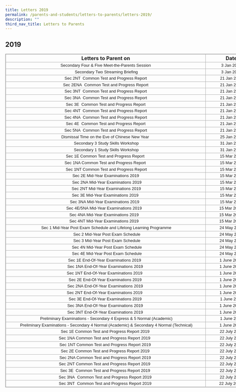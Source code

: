 ```yaml
---
title: Letters 2019
permalink: /parents-and-students/letters-to-parents/letters-2019/
description: ""
third_nav_title: Letters to Parents
---
```


## 2019

<table class="iveo_table ives_tab_simple3 ive_eobj_center" style="margin: auto; outline: 0px; padding: 0px; border-collapse: collapse; clear: both; border: 1px solid rgb(170, 170, 170); width: 928.5px;"><tbody style="margin: 0px; outline: 0px; padding: 0px;"><tr style="margin: 0px; outline: 0px; padding: 0px;"><td style="margin: 0px; outline: 0px; padding: 2px; text-align: center; border: 1px solid rgb(170, 170, 170); width: 642px;"><b style="margin: 0px; outline: 0px; padding: 0px;">Letters to Parent on</b></td><td style="margin: 0px; outline: 0px; padding: 2px; text-align: center; border: 1px solid rgb(170, 170, 170); width: 161px;"><b style="margin: 0px; outline: 0px; padding: 0px;">Date</b></td><td style="margin: 0px; outline: 0px; padding: 2px; text-align: center; border: 1px solid rgb(170, 170, 170); width: 125px;"><b style="margin: 0px; outline: 0px; padding: 0px;">Links</b></td></tr><tr style="margin: 0px; outline: 0px; padding: 0px;"><td style="margin: 0px; outline: 0px; padding: 2px; text-align: center; border: 1px solid rgb(170, 170, 170); width: 496px;"><font size="2" face="verdana, sans-serif" style="margin: 0px; outline: 0px; padding: 0px; line-height: 15.6px;">Secondary Four &amp; Five&nbsp;Meet-the-Parents Session</font></td><td style="margin: 0px; outline: 0px; padding: 2px; text-align: center; border: 1px solid rgb(170, 170, 170); width: 161px;"><font size="2" face="verdana, sans-serif" style="margin: 0px; outline: 0px; padding: 0px; line-height: 15.6px;">3 Jan 2019</font></td><td style="margin: 0px; outline: 0px; padding: 2px; text-align: center; border: 1px solid rgb(170, 170, 170); width: 125px;"><a href="/files/Sec%204%20and%205%20MPS%20Letter%20to%20Parents%202019.pdf" target="_blank" style="margin: 0px; outline: 0px; padding: 0px; color: rgb(66, 139, 202); text-decoration: none;"><font size="2" face="verdana, sans-serif" style="margin: 0px; outline: 0px; padding: 0px; line-height: 15.6px;">Click here</font></a></td></tr><tr style="margin: 0px; outline: 0px; padding: 0px;"><td style="margin: 0px; outline: 0px; padding: 2px; text-align: center; border: 1px solid rgb(170, 170, 170);"><font size="2" face="verdana, sans-serif" style="margin: 0px; outline: 0px; padding: 0px; line-height: 15.6px;">&nbsp;Secondary Two Streaming Briefing</font></td><td style="margin: 0px; outline: 0px; padding: 2px; text-align: center; border: 1px solid rgb(170, 170, 170);"><font size="2" face="verdana, sans-serif" style="margin: 0px; outline: 0px; padding: 0px; line-height: 15.6px;">3 Jan 2019</font></td><td style="margin: 0px; outline: 0px; padding: 2px; text-align: center; border: 1px solid rgb(170, 170, 170);"><a href="/files/Sec%202%20Subject%20Combination%20Briefing%20Letter%20to%20Parents%202019.pdf" target="_blank" style="margin: 0px; outline: 0px; padding: 0px; color: rgb(66, 139, 202); text-decoration: none;"><font size="2" face="verdana, sans-serif" style="margin: 0px; outline: 0px; padding: 0px; line-height: 15.6px;">Click here</font></a></td></tr><tr style="margin: 0px; outline: 0px; padding: 0px;"><td style="margin: 0px; outline: 0px; padding: 2px; text-align: center; border: 1px solid rgb(170, 170, 170);"><font size="2" face="verdana, sans-serif" style="margin: 0px; outline: 0px; padding: 0px; line-height: 15.6px;">Sec 2NT &nbsp;Common Test and Progress Report</font></td><td style="margin: 0px; outline: 0px; padding: 2px; text-align: center; border: 1px solid rgb(170, 170, 170);"><font size="2" face="verdana, sans-serif" style="margin: 0px; outline: 0px; padding: 0px; line-height: 15.6px;">21 Jan 2019</font></td><td style="margin: 0px; outline: 0px; padding: 2px; text-align: center; border: 1px solid rgb(170, 170, 170);"><font size="2" face="verdana, sans-serif" style="margin: 0px; outline: 0px; padding: 0px; line-height: 15.6px;"><a href="/files/Updated_CT1_%202NT%20_%202019a.pdf" target="_blank" style="margin: 0px; outline: 0px; padding: 0px; color: rgb(66, 139, 202); text-decoration: none;">Click here</a><br style="margin: 0px; outline: 0px; padding: 0px;"></font></td></tr><tr style="margin: 0px; outline: 0px; padding: 0px;"><td style="margin: 0px; outline: 0px; padding: 2px; text-align: center; border: 1px solid rgb(170, 170, 170);"><font size="2" face="verdana, sans-serif" style="margin: 0px; outline: 0px; padding: 0px; line-height: 15.6px;">Sec 2ENA&nbsp; Common Test and Progress Report</font></td><td style="margin: 0px; outline: 0px; padding: 2px; text-align: center; border: 1px solid rgb(170, 170, 170);"><font size="2" face="verdana, sans-serif" style="margin: 0px; outline: 0px; padding: 0px; line-height: 15.6px;">21 Jan 2019<br style="margin: 0px; outline: 0px; padding: 0px;"></font></td><td style="margin: 0px; outline: 0px; padding: 2px; text-align: center; border: 1px solid rgb(170, 170, 170);"><font size="2" face="verdana, sans-serif" style="margin: 0px; outline: 0px; padding: 0px; line-height: 15.6px;"><a href="/files/Updated_CT1_%202E2NA%20_%202019a.pdf" target="_blank" style="margin: 0px; outline: 0px; padding: 0px; color: rgb(66, 139, 202); text-decoration: none;">Click here</a><br style="margin: 0px; outline: 0px; padding: 0px;"></font></td></tr><tr style="margin: 0px; outline: 0px; padding: 0px;"><td style="margin: 0px; outline: 0px; padding: 2px; text-align: center; border: 1px solid rgb(170, 170, 170);"><font size="2" face="verdana, sans-serif" style="margin: 0px; outline: 0px; padding: 0px; line-height: 15.6px;">Sec 3NT &nbsp;Common Test and Progress Report</font></td><td style="margin: 0px; outline: 0px; padding: 2px; text-align: center; border: 1px solid rgb(170, 170, 170);"><font size="2" face="verdana, sans-serif" style="margin: 0px; outline: 0px; padding: 0px; line-height: 15.6px;">21 Jan 2019<br style="margin: 0px; outline: 0px; padding: 0px;"></font></td><td style="margin: 0px; outline: 0px; padding: 2px; text-align: center; border: 1px solid rgb(170, 170, 170);"><font size="2" face="verdana, sans-serif" style="margin: 0px; outline: 0px; padding: 0px; line-height: 15.6px;"><a href="/files/Updated_CT1_%203NT%20_2019a.pdf" target="_blank" style="margin: 0px; outline: 0px; padding: 0px; color: rgb(66, 139, 202); text-decoration: none;">Click here</a><br style="margin: 0px; outline: 0px; padding: 0px;"></font></td></tr><tr style="margin: 0px; outline: 0px; padding: 0px;"><td style="margin: 0px; outline: 0px; padding: 2px; text-align: center; border: 1px solid rgb(170, 170, 170);"><font size="2" face="verdana, sans-serif" style="margin: 0px; outline: 0px; padding: 0px; line-height: 15.6px;">Sec 3NA&nbsp; Common Test and Progress Report</font></td><td style="margin: 0px; outline: 0px; padding: 2px; text-align: center; border: 1px solid rgb(170, 170, 170);"><font size="2" face="verdana, sans-serif" style="margin: 0px; outline: 0px; padding: 0px; line-height: 15.6px;">21 Jan 2019<br style="margin: 0px; outline: 0px; padding: 0px;"></font></td><td style="margin: 0px; outline: 0px; padding: 2px; text-align: center; border: 1px solid rgb(170, 170, 170);"><font size="2" face="verdana, sans-serif" style="margin: 0px; outline: 0px; padding: 0px; line-height: 15.6px;"><a href="/files/Updated_CT1_3NA%20_2019a.pdf" target="_blank" style="margin: 0px; outline: 0px; padding: 0px; color: rgb(66, 139, 202); text-decoration: none;">Click here</a><br style="margin: 0px; outline: 0px; padding: 0px;"></font></td></tr><tr style="margin: 0px; outline: 0px; padding: 0px;"><td style="margin: 0px; outline: 0px; padding: 2px; text-align: center; border: 1px solid rgb(170, 170, 170);"><font size="2" face="verdana, sans-serif" style="margin: 0px; outline: 0px; padding: 0px; line-height: 15.6px;">Sec 3E&nbsp; Common Test and Progress Report</font></td><td style="margin: 0px; outline: 0px; padding: 2px; text-align: center; border: 1px solid rgb(170, 170, 170);"><font size="2" face="verdana, sans-serif" style="margin: 0px; outline: 0px; padding: 0px; line-height: 15.6px;">21 Jan 2019<br style="margin: 0px; outline: 0px; padding: 0px;"></font></td><td style="margin: 0px; outline: 0px; padding: 2px; text-align: center; border: 1px solid rgb(170, 170, 170);"><font size="2" face="verdana, sans-serif" style="margin: 0px; outline: 0px; padding: 0px; line-height: 15.6px;"><a href="/files/Updated_CT1_%203E%20_2019a.pdf" target="_blank" style="margin: 0px; outline: 0px; padding: 0px; color: rgb(66, 139, 202); text-decoration: none;">Click here</a><br style="margin: 0px; outline: 0px; padding: 0px;"></font></td></tr><tr style="margin: 0px; outline: 0px; padding: 0px;"><td style="margin: 0px; outline: 0px; padding: 2px; text-align: center; border: 1px solid rgb(170, 170, 170);"><font size="2" face="verdana, sans-serif" style="margin: 0px; outline: 0px; padding: 0px; line-height: 15.6px;">Sec 4NT &nbsp;Common Test and Progress Report</font></td><td style="margin: 0px; outline: 0px; padding: 2px; text-align: center; border: 1px solid rgb(170, 170, 170);"><font size="2" face="verdana, sans-serif" style="margin: 0px; outline: 0px; padding: 0px; line-height: 15.6px;">21 Jan 2019<br style="margin: 0px; outline: 0px; padding: 0px;"></font></td><td style="margin: 0px; outline: 0px; padding: 2px; text-align: center; border: 1px solid rgb(170, 170, 170);"><font size="2" face="verdana, sans-serif" style="margin: 0px; outline: 0px; padding: 0px; line-height: 15.6px;"><a href="/files/Updated_CT1_%204NT%20_2019a.pdf" target="_blank" style="margin: 0px; outline: 0px; padding: 0px; color: rgb(66, 139, 202); text-decoration: none;">Click here</a><br style="margin: 0px; outline: 0px; padding: 0px;"></font></td></tr><tr style="margin: 0px; outline: 0px; padding: 0px;"><td style="margin: 0px; outline: 0px; padding: 2px; text-align: center; border: 1px solid rgb(170, 170, 170);"><font size="2" face="verdana, sans-serif" style="margin: 0px; outline: 0px; padding: 0px; line-height: 15.6px;">Sec 4NA&nbsp; Common Test and Progress Report</font></td><td style="margin: 0px; outline: 0px; padding: 2px; text-align: center; border: 1px solid rgb(170, 170, 170);"><font size="2" face="verdana, sans-serif" style="margin: 0px; outline: 0px; padding: 0px; line-height: 15.6px;">21 Jan 2019<br style="margin: 0px; outline: 0px; padding: 0px;"></font></td><td style="margin: 0px; outline: 0px; padding: 2px; text-align: center; border: 1px solid rgb(170, 170, 170);"><font size="2" face="verdana, sans-serif" style="margin: 0px; outline: 0px; padding: 0px; line-height: 15.6px;"><a href="/files/Updated_CT1_%204NA%20_2019a.pdf" target="_blank" style="margin: 0px; outline: 0px; padding: 0px; color: rgb(66, 139, 202); text-decoration: none;">Click here</a><br style="margin: 0px; outline: 0px; padding: 0px;"></font></td></tr><tr style="margin: 0px; outline: 0px; padding: 0px;"><td style="margin: 0px; outline: 0px; padding: 2px; text-align: center; border: 1px solid rgb(170, 170, 170);"><font size="2" face="verdana, sans-serif" style="margin: 0px; outline: 0px; padding: 0px; line-height: 15.6px;">Sec 4E&nbsp; Common Test and Progress Report</font></td><td style="margin: 0px; outline: 0px; padding: 2px; text-align: center; border: 1px solid rgb(170, 170, 170);"><font size="2" face="verdana, sans-serif" style="margin: 0px; outline: 0px; padding: 0px; line-height: 15.6px;">21 Jan 2019<br style="margin: 0px; outline: 0px; padding: 0px;"></font></td><td style="margin: 0px; outline: 0px; padding: 2px; text-align: center; border: 1px solid rgb(170, 170, 170);"><font size="2" face="verdana, sans-serif" style="margin: 0px; outline: 0px; padding: 0px; line-height: 15.6px;"><a href="/files/Updated_CT1_%204E%20_2019a.pdf" target="_blank" style="margin: 0px; outline: 0px; padding: 0px; color: rgb(66, 139, 202); text-decoration: none;">Click here</a><br style="margin: 0px; outline: 0px; padding: 0px;"></font></td></tr><tr style="margin: 0px; outline: 0px; padding: 0px;"><td style="margin: 0px; outline: 0px; padding: 2px; text-align: center; border: 1px solid rgb(170, 170, 170);"><font size="2" face="verdana, sans-serif" style="margin: 0px; outline: 0px; padding: 0px; line-height: 15.6px;">Sec 5NA&nbsp; Common Test and Progress Report</font></td><td style="margin: 0px; outline: 0px; padding: 2px; text-align: center; border: 1px solid rgb(170, 170, 170);"><font size="2" face="verdana, sans-serif" style="margin: 0px; outline: 0px; padding: 0px; line-height: 15.6px;">21 Jan 2019</font></td><td style="margin: 0px; outline: 0px; padding: 2px; text-align: center; border: 1px solid rgb(170, 170, 170);"><font size="2" face="verdana, sans-serif" style="margin: 0px; outline: 0px; padding: 0px; line-height: 15.6px;"><a href="/files/Updated_CT1_5N%20_2019a.pdf" target="_blank" style="margin: 0px; outline: 0px; padding: 0px; color: rgb(66, 139, 202); text-decoration: none;">Click here</a></font></td></tr><tr style="margin: 0px; outline: 0px; padding: 0px;"><td style="margin: 0px; outline: 0px; padding: 2px; text-align: center; border: 1px solid rgb(170, 170, 170);"><font size="2" face="verdana, sans-serif" style="margin: 0px; outline: 0px; padding: 0px; line-height: 15.6px;">Dismissal Time on the Eve of Chinese New Year&nbsp;</font></td><td style="margin: 0px; outline: 0px; padding: 2px; text-align: center; border: 1px solid rgb(170, 170, 170);"><font size="2" face="verdana, sans-serif" style="margin: 0px; outline: 0px; padding: 0px; line-height: 15.6px;">25 Jan 2019</font></td><td style="margin: 0px; outline: 0px; padding: 2px; text-align: center; border: 1px solid rgb(170, 170, 170);"><font size="2" face="verdana, sans-serif" style="margin: 0px; outline: 0px; padding: 0px; line-height: 15.6px;">&nbsp;<a href="/files/CNY_early_dismissal_19.pdf" target="_blank" style="margin: 0px; outline: 0px; padding: 0px; color: rgb(66, 139, 202); text-decoration: none;">Click here</a></font></td></tr><tr style="margin: 0px; outline: 0px; padding: 0px;"><td style="margin: 0px; outline: 0px; padding: 2px; text-align: center; border: 1px solid rgb(170, 170, 170);"><font size="2" face="verdana, sans-serif" style="margin: 0px; outline: 0px; padding: 0px; line-height: 15.6px;">&nbsp;Secondary 3 Study Skills Workshop</font></td><td style="margin: 0px; outline: 0px; padding: 2px; text-align: center; border: 1px solid rgb(170, 170, 170);"><font size="2" face="verdana, sans-serif" style="margin: 0px; outline: 0px; padding: 0px; line-height: 15.6px;">31 Jan 2019</font></td><td style="margin: 0px; outline: 0px; padding: 2px; text-align: center; border: 1px solid rgb(170, 170, 170);"><font size="2" face="verdana, sans-serif" style="margin: 0px; outline: 0px; padding: 0px; line-height: 15.6px;"><a href="/files/Notification%20to%20Parents%20Sec%203%20Study%20Skills%20Workshop%202019.pdf" target="_blank" style="margin: 0px; outline: 0px; padding: 0px; color: rgb(66, 139, 202); text-decoration: none;">Click here</a></font></td></tr><tr style="margin: 0px; outline: 0px; padding: 0px;"><td style="margin: 0px; outline: 0px; padding: 2px; text-align: center; border: 1px solid rgb(170, 170, 170);"><font size="2" face="verdana, sans-serif" style="margin: 0px; outline: 0px; padding: 0px; line-height: 15.6px;">&nbsp;Secondary 1 Study Skills Workshop</font></td><td style="margin: 0px; outline: 0px; padding: 2px; text-align: center; border: 1px solid rgb(170, 170, 170);"><font size="2" face="verdana, sans-serif" style="margin: 0px; outline: 0px; padding: 0px; line-height: 15.6px;">31 Jan 2019</font></td><td style="margin: 0px; outline: 0px; padding: 2px; text-align: center; border: 1px solid rgb(170, 170, 170);"><font size="2" face="verdana, sans-serif" style="margin: 0px; outline: 0px; padding: 0px; line-height: 15.6px;"><a href="/files/Notification%20to%20Parents%20Sec%201%20Study%20Skills%20Workshop%202019.pdf" target="_blank" style="margin: 0px; outline: 0px; padding: 0px; color: rgb(66, 139, 202); text-decoration: none;">Click here</a>&nbsp;</font></td></tr><tr style="margin: 0px; outline: 0px; padding: 0px;"><td style="margin: 0px; outline: 0px; padding: 2px; text-align: center; border: 1px solid rgb(170, 170, 170);"><font size="2" face="verdana, sans-serif" style="margin: 0px; outline: 0px; padding: 0px; line-height: 15.6px;">Sec 1E Common Test and Progress Report&nbsp;</font></td><td style="margin: 0px; outline: 0px; padding: 2px; text-align: center; border: 1px solid rgb(170, 170, 170);"><font size="2" face="verdana, sans-serif" style="margin: 0px; outline: 0px; padding: 0px; line-height: 15.6px;">15 Mar 2019</font></td><td style="margin: 0px; outline: 0px; padding: 2px; text-align: center; border: 1px solid rgb(170, 170, 170);"><a href="/files/1E%20CT1.pdf" target="_blank" style="margin: 0px; outline: 0px; padding: 0px; color: rgb(66, 139, 202); text-decoration: none;"><font size="2" face="verdana, sans-serif" style="margin: 0px; outline: 0px; padding: 0px; line-height: 15.6px;">Click here</font></a></td></tr><tr style="margin: 0px; outline: 0px; padding: 0px;"><td style="margin: 0px; outline: 0px; padding: 2px; text-align: center; border: 1px solid rgb(170, 170, 170);"><font size="2" face="verdana, sans-serif" style="margin: 0px; outline: 0px; padding: 0px; line-height: 15.6px;">Sec 1NA Common Test and Progress Report&nbsp;</font></td><td style="margin: 0px; outline: 0px; padding: 2px; text-align: center; border: 1px solid rgb(170, 170, 170);"><font size="2" face="verdana, sans-serif" style="margin: 0px; outline: 0px; padding: 0px; line-height: 15.6px;">15 Mar 2019</font></td><td style="margin: 0px; outline: 0px; padding: 2px; text-align: center; border: 1px solid rgb(170, 170, 170);"><font size="2" face="verdana, sans-serif" style="margin: 0px; outline: 0px; padding: 0px; line-height: 15.6px;"><a href="/files/1NA%20CT1.pdf" target="_blank" style="margin: 0px; outline: 0px; padding: 0px; color: rgb(66, 139, 202); text-decoration: none;">Click here</a>&nbsp;</font></td></tr><tr style="margin: 0px; outline: 0px; padding: 0px;"><td style="margin: 0px; outline: 0px; padding: 2px; text-align: center; border: 1px solid rgb(170, 170, 170);"><font size="2" face="verdana, sans-serif" style="margin: 0px; outline: 0px; padding: 0px; line-height: 15.6px;">&nbsp;Sec 1NT Common Test and Progress Report</font></td><td style="margin: 0px; outline: 0px; padding: 2px; text-align: center; border: 1px solid rgb(170, 170, 170);"><font size="2" face="verdana, sans-serif" style="margin: 0px; outline: 0px; padding: 0px; line-height: 15.6px;">15 Mar 2019</font></td><td style="margin: 0px; outline: 0px; padding: 2px; text-align: center; border: 1px solid rgb(170, 170, 170);"><font size="2" face="verdana, sans-serif" style="margin: 0px; outline: 0px; padding: 0px; line-height: 15.6px;"><a href="/files/1NT%20CT1.pdf" target="_blank" style="margin: 0px; outline: 0px; padding: 0px; color: rgb(66, 139, 202); text-decoration: none;">Click here</a>&nbsp;</font></td></tr><tr style="margin: 0px; outline: 0px; padding: 0px;"><td style="margin: 0px; outline: 0px; padding: 2px; text-align: center; border: 1px solid rgb(170, 170, 170);"><font size="2" face="verdana, sans-serif" style="margin: 0px; outline: 0px; padding: 0px; line-height: 15.6px;">Sec 2E Mid-Year Examinations 2019</font></td><td style="margin: 0px; outline: 0px; padding: 2px; text-align: center; border: 1px solid rgb(170, 170, 170);"><font size="2" face="verdana, sans-serif" style="margin: 0px; outline: 0px; padding: 0px; line-height: 15.6px;">15 Mar 2019</font></td><td style="margin: 0px; outline: 0px; padding: 2px; text-align: center; border: 1px solid rgb(170, 170, 170);"><a href="/files/MYE%202E.pdf" target="_blank" style="margin: 0px; outline: 0px; padding: 0px; color: rgb(66, 139, 202); text-decoration: none;"><font size="2" face="verdana, sans-serif" style="margin: 0px; outline: 0px; padding: 0px; line-height: 15.6px;">Click here&nbsp;</font></a></td></tr><tr style="margin: 0px; outline: 0px; padding: 0px;"><td style="margin: 0px; outline: 0px; padding: 2px; text-align: center; border: 1px solid rgb(170, 170, 170);"><font size="2" face="verdana, sans-serif" style="margin: 0px; outline: 0px; padding: 0px; line-height: 15.6px;">&nbsp;&nbsp;Sec 2NA Mid-Year Examinations 2019</font></td><td style="margin: 0px; outline: 0px; padding: 2px; text-align: center; border: 1px solid rgb(170, 170, 170);"><font size="2" face="verdana, sans-serif" style="margin: 0px; outline: 0px; padding: 0px; line-height: 15.6px;">15 Mar 2019</font></td><td style="margin: 0px; outline: 0px; padding: 2px; text-align: center; border: 1px solid rgb(170, 170, 170);"><a href="/files/MYE%202NA.pdf" target="_blank" style="margin: 0px; outline: 0px; padding: 0px; color: rgb(66, 139, 202); text-decoration: none;"><font size="2" face="verdana, sans-serif" style="margin: 0px; outline: 0px; padding: 0px; line-height: 15.6px;">Click here</font></a></td></tr><tr style="margin: 0px; outline: 0px; padding: 0px;"><td style="margin: 0px; outline: 0px; padding: 2px; text-align: center; border: 1px solid rgb(170, 170, 170);"><font size="2" face="verdana, sans-serif" style="margin: 0px; outline: 0px; padding: 0px; line-height: 15.6px;">&nbsp;Sec 2NT Mid-Year Examinations 2019</font></td><td style="margin: 0px; outline: 0px; padding: 2px; text-align: center; border: 1px solid rgb(170, 170, 170);"><font size="2" face="verdana, sans-serif" style="margin: 0px; outline: 0px; padding: 0px; line-height: 15.6px;">15 Mar 2019</font></td><td style="margin: 0px; outline: 0px; padding: 2px; text-align: center; border: 1px solid rgb(170, 170, 170);"><font size="2" face="verdana, sans-serif" style="margin: 0px; outline: 0px; padding: 0px; line-height: 15.6px;"><a href="/files/MYE%202NT.pdf" target="_blank" style="margin: 0px; outline: 0px; padding: 0px; color: rgb(66, 139, 202); text-decoration: none;">Click here</a>&nbsp;</font></td></tr><tr style="margin: 0px; outline: 0px; padding: 0px;"><td style="margin: 0px; outline: 0px; padding: 2px; text-align: center; border: 1px solid rgb(170, 170, 170);"><font size="2" face="verdana, sans-serif" style="margin: 0px; outline: 0px; padding: 0px; line-height: 15.6px;">Sec 3E Mid-Year Examinations 2019&nbsp;</font></td><td style="margin: 0px; outline: 0px; padding: 2px; text-align: center; border: 1px solid rgb(170, 170, 170);"><font size="2" face="verdana, sans-serif" style="margin: 0px; outline: 0px; padding: 0px; line-height: 15.6px;">15 Mar 2019</font></td><td style="margin: 0px; outline: 0px; padding: 2px; text-align: center; border: 1px solid rgb(170, 170, 170);"><font size="2" face="verdana, sans-serif" style="margin: 0px; outline: 0px; padding: 0px; line-height: 15.6px;"><a href="/files/MYE%203E.pdf" target="_blank" style="margin: 0px; outline: 0px; padding: 0px; color: rgb(66, 139, 202); text-decoration: none;">Click here</a>&nbsp;</font></td></tr><tr style="margin: 0px; outline: 0px; padding: 0px;"><td style="margin: 0px; outline: 0px; padding: 2px; text-align: center; border: 1px solid rgb(170, 170, 170);"><font size="2" face="verdana, sans-serif" style="margin: 0px; outline: 0px; padding: 0px; line-height: 15.6px;">Sec 3NA Mid-Year Examinations 2019&nbsp;&nbsp;</font></td><td style="margin: 0px; outline: 0px; padding: 2px; text-align: center; border: 1px solid rgb(170, 170, 170);"><font size="2" face="verdana, sans-serif" style="margin: 0px; outline: 0px; padding: 0px; line-height: 15.6px;">15 Mar 2019</font></td><td style="margin: 0px; outline: 0px; padding: 2px; text-align: center; border: 1px solid rgb(170, 170, 170);"><a href="/files/MYE%203NA.pdf" target="" style="margin: 0px; outline: 0px; padding: 0px; color: rgb(66, 139, 202); text-decoration: none;"><font size="2" face="verdana, sans-serif" style="margin: 0px; outline: 0px; padding: 0px; line-height: 15.6px;">Click here</font></a></td></tr><tr style="margin: 0px; outline: 0px; padding: 0px;"><td style="margin: 0px; outline: 0px; padding: 2px; text-align: center; border: 1px solid rgb(170, 170, 170);"><font size="2" face="verdana, sans-serif" style="margin: 0px; outline: 0px; padding: 0px; line-height: 15.6px;">Sec 4E/5NA Mid-Year Examinations 2019&nbsp;&nbsp;&nbsp;</font></td><td style="margin: 0px; outline: 0px; padding: 2px; text-align: center; border: 1px solid rgb(170, 170, 170);"><font size="2" face="verdana, sans-serif" style="margin: 0px; outline: 0px; padding: 0px; line-height: 15.6px;">15 Mar 2019&nbsp;</font></td><td style="margin: 0px; outline: 0px; padding: 2px; text-align: center; border: 1px solid rgb(170, 170, 170);"><a href="/files/MYE%204E5NA.pdf" target="_blank" style="margin: 0px; outline: 0px; padding: 0px; color: rgb(66, 139, 202); text-decoration: none;"><font size="2" face="verdana, sans-serif" style="margin: 0px; outline: 0px; padding: 0px; line-height: 15.6px;">Click here</font></a></td></tr><tr style="margin: 0px; outline: 0px; padding: 0px;"><td style="margin: 0px; outline: 0px; padding: 2px; text-align: center; border: 1px solid rgb(170, 170, 170);"><font size="2" face="verdana, sans-serif" style="margin: 0px; outline: 0px; padding: 0px; line-height: 15.6px;">Sec 4NA Mid-Year Examinations 2019&nbsp;&nbsp;&nbsp;</font></td><td style="margin: 0px; outline: 0px; padding: 2px; text-align: center; border: 1px solid rgb(170, 170, 170);"><font size="2" face="verdana, sans-serif" style="margin: 0px; outline: 0px; padding: 0px; line-height: 15.6px;">15 Mar 2019&nbsp;</font></td><td style="margin: 0px; outline: 0px; padding: 2px; text-align: center; border: 1px solid rgb(170, 170, 170);"><font size="2" face="verdana, sans-serif" style="margin: 0px; outline: 0px; padding: 0px; line-height: 15.6px;"><a href="/files/MYE%204NA.pdf" target="_blank" style="margin: 0px; outline: 0px; padding: 0px; color: rgb(66, 139, 202); text-decoration: none;">Click here</a>&nbsp;</font></td></tr><tr style="margin: 0px; outline: 0px; padding: 0px;"><td style="margin: 0px; outline: 0px; padding: 2px; text-align: center; border: 1px solid rgb(170, 170, 170);"><font size="2" face="verdana, sans-serif" style="margin: 0px; outline: 0px; padding: 0px; line-height: 15.6px;">Sec 4NT Mid-Year Examinations 2019&nbsp;&nbsp;&nbsp;</font></td><td style="margin: 0px; outline: 0px; padding: 2px; text-align: center; border: 1px solid rgb(170, 170, 170);"><font size="2" face="verdana, sans-serif" style="margin: 0px; outline: 0px; padding: 0px; line-height: 15.6px;">15 Mar 2019&nbsp;</font></td><td style="margin: 0px; outline: 0px; padding: 2px; text-align: center; border: 1px solid rgb(170, 170, 170);"><a href="/files/MYE%204NT.pdf" target="_blank" style="margin: 0px; outline: 0px; padding: 0px; color: rgb(66, 139, 202); text-decoration: none;"><font size="2" face="verdana, sans-serif" style="margin: 0px; outline: 0px; padding: 0px; line-height: 15.6px;">Click here</font></a></td></tr><tr style="margin: 0px; outline: 0px; padding: 0px;"><td style="margin: 0px; outline: 0px; padding: 2px; text-align: center; border: 1px solid rgb(170, 170, 170);"><font size="2" face="verdana, sans-serif" style="margin: 0px; outline: 0px; padding: 0px; line-height: 15.6px;">&nbsp;Sec 1 Mid-Year Post Exam Schedule and Lifelong Learning Programme</font></td><td style="margin: 0px; outline: 0px; padding: 2px; text-align: center; border: 1px solid rgb(170, 170, 170);"><font size="2" face="verdana, sans-serif" style="margin: 0px; outline: 0px; padding: 0px; line-height: 15.6px;">24 May 2019</font></td><td style="margin: 0px; outline: 0px; padding: 2px; text-align: center; border: 1px solid rgb(170, 170, 170);"><a href="/files/Schedule%20for%20Sec%201.pdf" target="_blank" style="margin: 0px; outline: 0px; padding: 0px; color: rgb(66, 139, 202); text-decoration: none;"><font size="2" face="verdana, sans-serif" style="margin: 0px; outline: 0px; padding: 0px; line-height: 15.6px;">Click here</font></a></td></tr><tr style="margin: 0px; outline: 0px; padding: 0px;"><td style="margin: 0px; outline: 0px; padding: 2px; text-align: center; border: 1px solid rgb(170, 170, 170);"><font size="2" face="verdana, sans-serif" style="margin: 0px; outline: 0px; padding: 0px; line-height: 15.6px;">&nbsp;&nbsp;Sec 2 Mid-Year Post Exam Schedule</font></td><td style="margin: 0px; outline: 0px; padding: 2px; text-align: center; border: 1px solid rgb(170, 170, 170);"><font size="2" face="verdana, sans-serif" style="margin: 0px; outline: 0px; padding: 0px; line-height: 15.6px;">24 May 2019</font></td><td style="margin: 0px; outline: 0px; padding: 2px; text-align: center; border: 1px solid rgb(170, 170, 170);"><font size="2" face="verdana, sans-serif" style="margin: 0px; outline: 0px; padding: 0px; line-height: 15.6px;"><a href="/files/Schedule%20for%20Sec%202.pdf" target="_blank" style="margin: 0px; outline: 0px; padding: 0px; color: rgb(66, 139, 202); text-decoration: none;">Click here</a><br style="margin: 0px; outline: 0px; padding: 0px;"></font></td></tr><tr style="margin: 0px; outline: 0px; padding: 0px;"><td style="margin: 0px; outline: 0px; padding: 2px; text-align: center; border: 1px solid rgb(170, 170, 170);"><font size="2" face="verdana, sans-serif" style="margin: 0px; outline: 0px; padding: 0px; line-height: 15.6px;">&nbsp;&nbsp;Sec 3 Mid-Year Post Exam Schedule</font></td><td style="margin: 0px; outline: 0px; padding: 2px; text-align: center; border: 1px solid rgb(170, 170, 170);"><font size="2" face="verdana, sans-serif" style="margin: 0px; outline: 0px; padding: 0px; line-height: 15.6px;">24 May 2019</font></td><td style="margin: 0px; outline: 0px; padding: 2px; text-align: center; border: 1px solid rgb(170, 170, 170);"><font size="2" face="verdana, sans-serif" style="margin: 0px; outline: 0px; padding: 0px; line-height: 15.6px;"><a href="/files/Schedule%20for%20Sec%203.pdf" target="_blank" style="margin: 0px; outline: 0px; padding: 0px; color: rgb(66, 139, 202); text-decoration: none;">Click here</a><br style="margin: 0px; outline: 0px; padding: 0px;"></font></td></tr><tr style="margin: 0px; outline: 0px; padding: 0px;"><td style="margin: 0px; outline: 0px; padding: 2px; text-align: center; border: 1px solid rgb(170, 170, 170);"><font size="2" face="verdana, sans-serif" style="margin: 0px; outline: 0px; padding: 0px; line-height: 15.6px;">&nbsp;&nbsp;Sec 4N Mid-Year Post Exam Schedule</font></td><td style="margin: 0px; outline: 0px; padding: 2px; text-align: center; border: 1px solid rgb(170, 170, 170);"><font size="2" face="verdana, sans-serif" style="margin: 0px; outline: 0px; padding: 0px; line-height: 15.6px;">24 May 2019</font></td><td style="margin: 0px; outline: 0px; padding: 2px; text-align: center; border: 1px solid rgb(170, 170, 170);"><font size="2" face="verdana, sans-serif" style="margin: 0px; outline: 0px; padding: 0px; line-height: 15.6px;"><a href="/files/Schedule%20for%20Sec%204N.pdf" target="_blank" style="margin: 0px; outline: 0px; padding: 0px; color: rgb(66, 139, 202); text-decoration: none;">Click here</a><br style="margin: 0px; outline: 0px; padding: 0px;"></font></td></tr><tr style="margin: 0px; outline: 0px; padding: 0px;"><td style="margin: 0px; outline: 0px; padding: 2px; text-align: center; border: 1px solid rgb(170, 170, 170);"><font size="2" face="verdana, sans-serif" style="margin: 0px; outline: 0px; padding: 0px; line-height: 15.6px;">&nbsp;&nbsp;Sec 4E Mid-Year Post Exam Schedule</font></td><td style="margin: 0px; outline: 0px; padding: 2px; text-align: center; border: 1px solid rgb(170, 170, 170);"><font size="2" face="verdana, sans-serif" style="margin: 0px; outline: 0px; padding: 0px; line-height: 15.6px;">24 May 2019</font></td><td style="margin: 0px; outline: 0px; padding: 2px; text-align: center; border: 1px solid rgb(170, 170, 170);"><font size="2" face="verdana, sans-serif" style="margin: 0px; outline: 0px; padding: 0px; line-height: 15.6px;"><a href="/files/Schedule%20for%20Sec%204E.pdf" target="_blank" style="margin: 0px; outline: 0px; padding: 0px; color: rgb(66, 139, 202); text-decoration: none;">Click here</a><br style="margin: 0px; outline: 0px; padding: 0px;"></font></td></tr><tr style="margin: 0px; outline: 0px; padding: 0px;"><td style="margin: 0px; outline: 0px; padding: 2px; text-align: center; border: 1px solid rgb(170, 170, 170);"><font size="2" face="verdana, sans-serif" style="margin: 0px; outline: 0px; padding: 0px; line-height: 15.6px;">Sec 1E End-Of-Year Examinations 2019&nbsp;&nbsp;<br style="margin: 0px; outline: 0px; padding: 0px;"></font></td><td style="margin: 0px; outline: 0px; padding: 2px; text-align: center; border: 1px solid rgb(170, 170, 170);"><font size="2" face="verdana, sans-serif" style="margin: 0px; outline: 0px; padding: 0px; line-height: 15.6px;">1 June 2019&nbsp;</font></td><td style="margin: 0px; outline: 0px; padding: 2px; text-align: center; border: 1px solid rgb(170, 170, 170);"><font size="2" face="verdana, sans-serif" style="margin: 0px; outline: 0px; padding: 0px; line-height: 15.6px;">&nbsp;<a href="/files/End-of-Year%20Examinations%202019_1E.pdf" target="_blank" style="margin: 0px; outline: 0px; padding: 0px; color: rgb(66, 139, 202); text-decoration: none;">Click here</a>&nbsp;</font></td></tr><tr style="margin: 0px; outline: 0px; padding: 0px;"><td style="margin: 0px; outline: 0px; padding: 2px; text-align: center; border: 1px solid rgb(170, 170, 170);"><font size="2" face="verdana, sans-serif" style="margin: 0px; outline: 0px; padding: 0px; line-height: 15.6px;">Sec 1NA End-Of-Year Examinations 2019&nbsp;</font></td><td style="margin: 0px; outline: 0px; padding: 2px; text-align: center; border: 1px solid rgb(170, 170, 170);"><font size="2" face="verdana, sans-serif" style="margin: 0px; outline: 0px; padding: 0px; line-height: 15.6px;">1 June 2019&nbsp;</font></td><td style="margin: 0px; outline: 0px; padding: 2px; text-align: center; border: 1px solid rgb(170, 170, 170);"><font size="2" face="verdana, sans-serif" style="margin: 0px; outline: 0px; padding: 0px; line-height: 15.6px;">&nbsp;<a href="/files/End-of-Year%20Examinations%202019_1NA.pdf" target="_blank" style="margin: 0px; outline: 0px; padding: 0px; color: rgb(66, 139, 202); text-decoration: none;">Click here</a></font></td></tr><tr style="margin: 0px; outline: 0px; padding: 0px;"><td style="margin: 0px; outline: 0px; padding: 2px; text-align: center; border: 1px solid rgb(170, 170, 170);"><font size="2" face="verdana, sans-serif" style="margin: 0px; outline: 0px; padding: 0px; line-height: 15.6px;">Sec 1NT End-Of-Year Examinations 2019&nbsp;&nbsp;</font></td><td style="margin: 0px; outline: 0px; padding: 2px; text-align: center; border: 1px solid rgb(170, 170, 170);"><font size="2" face="verdana, sans-serif" style="margin: 0px; outline: 0px; padding: 0px; line-height: 15.6px;">&nbsp;1 June 2019&nbsp;&nbsp;</font></td><td style="margin: 0px; outline: 0px; padding: 2px; text-align: center; border: 1px solid rgb(170, 170, 170);"><a href="/files/End-of-Year%20Examinations%202019_1NT.pdf" target="_blank" style="margin: 0px; outline: 0px; padding: 0px; color: rgb(66, 139, 202); text-decoration: none;"><font size="2" face="verdana, sans-serif" style="margin: 0px; outline: 0px; padding: 0px; line-height: 15.6px;">&nbsp;Click here</font></a></td></tr><tr style="margin: 0px; outline: 0px; padding: 0px;"><td style="margin: 0px; outline: 0px; padding: 2px; text-align: center; border: 1px solid rgb(170, 170, 170);"><font size="2" face="verdana, sans-serif" style="margin: 0px; outline: 0px; padding: 0px; line-height: 15.6px;">Sec 2E End-Of-Year Examinations 2019&nbsp;</font></td><td style="margin: 0px; outline: 0px; padding: 2px; text-align: center; border: 1px solid rgb(170, 170, 170);"><font size="2" face="verdana, sans-serif" style="margin: 0px; outline: 0px; padding: 0px; line-height: 15.6px;">&nbsp; 1 June 2019&nbsp;&nbsp;&nbsp;</font></td><td style="margin: 0px; outline: 0px; padding: 2px; text-align: center; border: 1px solid rgb(170, 170, 170);"><font size="2" face="verdana, sans-serif" style="margin: 0px; outline: 0px; padding: 0px; line-height: 15.6px;">&nbsp;<a href="/files/End-of-Year%20Examinations%202019_2E.pdf" target="_blank" style="margin: 0px; outline: 0px; padding: 0px; color: rgb(66, 139, 202); text-decoration: none;">Click here</a></font></td></tr><tr style="margin: 0px; outline: 0px; padding: 0px;"><td style="margin: 0px; outline: 0px; padding: 2px; text-align: center; border: 1px solid rgb(170, 170, 170);"><font size="2" face="verdana, sans-serif" style="margin: 0px; outline: 0px; padding: 0px; line-height: 15.6px;">Sec 2NA End-Of-Year Examinations 2019&nbsp;</font></td><td style="margin: 0px; outline: 0px; padding: 2px; text-align: center; border: 1px solid rgb(170, 170, 170);"><font size="2" face="verdana, sans-serif" style="margin: 0px; outline: 0px; padding: 0px; line-height: 15.6px;">1 June 2019&nbsp;</font></td><td style="margin: 0px; outline: 0px; padding: 2px; text-align: center; border: 1px solid rgb(170, 170, 170);"><font size="2" face="verdana, sans-serif" style="margin: 0px; outline: 0px; padding: 0px; line-height: 15.6px;">&nbsp;<a href="/files/End-of-Year%20Examinations%202019_2NA.pdf" target="_blank" style="margin: 0px; outline: 0px; padding: 0px; color: rgb(66, 139, 202); text-decoration: none;">Click here</a></font></td></tr><tr style="margin: 0px; outline: 0px; padding: 0px;"><td style="margin: 0px; outline: 0px; padding: 2px; text-align: center; border: 1px solid rgb(170, 170, 170);"><font size="2" face="verdana, sans-serif" style="margin: 0px; outline: 0px; padding: 0px; line-height: 15.6px;">Sec 2NT End-Of-Year Examinations 2019&nbsp;&nbsp;</font></td><td style="margin: 0px; outline: 0px; padding: 2px; text-align: center; border: 1px solid rgb(170, 170, 170);"><font size="2" face="verdana, sans-serif" style="margin: 0px; outline: 0px; padding: 0px; line-height: 15.6px;">1 June 2019&nbsp;</font></td><td style="margin: 0px; outline: 0px; padding: 2px; text-align: center; border: 1px solid rgb(170, 170, 170);"><font size="2" face="verdana, sans-serif" style="margin: 0px; outline: 0px; padding: 0px; line-height: 15.6px;">&nbsp;<span>&nbsp;</span><a href="/files/End-of-Year%20Examinations%202019_2NT.pdf" target="_blank" style="margin: 0px; outline: 0px; padding: 0px; color: rgb(66, 139, 202); text-decoration: none;">Click here</a></font></td></tr><tr style="margin: 0px; outline: 0px; padding: 0px;"><td style="margin: 0px; outline: 0px; padding: 2px; text-align: center; border: 1px solid rgb(170, 170, 170);"><font size="2" face="verdana, sans-serif" style="margin: 0px; outline: 0px; padding: 0px; line-height: 15.6px;">Sec 3E End-Of-Year Examinations 2019&nbsp;</font></td><td style="margin: 0px; outline: 0px; padding: 2px; text-align: center; border: 1px solid rgb(170, 170, 170);"><font size="2" face="verdana, sans-serif" style="margin: 0px; outline: 0px; padding: 0px; line-height: 15.6px;">1 June 2019</font></td><td style="margin: 0px; outline: 0px; padding: 2px; text-align: center; border: 1px solid rgb(170, 170, 170);"><font size="2" face="verdana, sans-serif" style="margin: 0px; outline: 0px; padding: 0px; line-height: 15.6px;">&nbsp; &nbsp;<a href="/files/End-of-Year%20Examinations%202019_3E.pdf" target="_blank" style="margin: 0px; outline: 0px; padding: 0px; color: rgb(66, 139, 202); text-decoration: none;">Click here</a>&nbsp;</font></td></tr><tr style="margin: 0px; outline: 0px; padding: 0px;"><td style="margin: 0px; outline: 0px; padding: 2px; text-align: center; border: 1px solid rgb(170, 170, 170);"><font size="2" face="verdana, sans-serif" style="margin: 0px; outline: 0px; padding: 0px; line-height: 15.6px;">Sec 3NA End-Of-Year Examinations 2019&nbsp;</font></td><td style="margin: 0px; outline: 0px; padding: 2px; text-align: center; border: 1px solid rgb(170, 170, 170);"><font size="2" face="verdana, sans-serif" style="margin: 0px; outline: 0px; padding: 0px; line-height: 15.6px;">1 June 2019&nbsp;</font></td><td style="margin: 0px; outline: 0px; padding: 2px; text-align: center; border: 1px solid rgb(170, 170, 170);"><font size="2" face="verdana, sans-serif" style="margin: 0px; outline: 0px; padding: 0px; line-height: 15.6px;">&nbsp; &nbsp;<a href="/files/End-of-Year%20Examinations%202019_3NA.pdf" target="_blank" style="margin: 0px; outline: 0px; padding: 0px; color: rgb(66, 139, 202); text-decoration: none;">Click here&nbsp;</a></font></td></tr><tr style="margin: 0px; outline: 0px; padding: 0px;"><td style="margin: 0px; outline: 0px; padding: 2px; text-align: center; border: 1px solid rgb(170, 170, 170);"><font size="2" face="verdana, sans-serif" style="margin: 0px; outline: 0px; padding: 0px; line-height: 15.6px;">Sec 3NT End-Of-Year Examinations 2019&nbsp;</font></td><td style="margin: 0px; outline: 0px; padding: 2px; text-align: center; border: 1px solid rgb(170, 170, 170);"><font size="2" face="verdana, sans-serif" style="margin: 0px; outline: 0px; padding: 0px; line-height: 15.6px;">&nbsp;1 June 2019&nbsp;&nbsp;</font></td><td style="margin: 0px; outline: 0px; padding: 2px; text-align: center; border: 1px solid rgb(170, 170, 170);"><font size="2" face="verdana, sans-serif" style="margin: 0px; outline: 0px; padding: 0px; line-height: 15.6px;">&nbsp;<span>&nbsp;</span><a href="/files/End-of-Year%20Examinations%202019_3NT.pdf" target="_blank" style="margin: 0px; outline: 0px; padding: 0px; color: rgb(66, 139, 202); text-decoration: none;">Click here</a></font></td></tr><tr style="margin: 0px; outline: 0px; padding: 0px;"><td style="margin: 0px; outline: 0px; padding: 2px; text-align: center; border: 1px solid rgb(170, 170, 170);"><font size="2" face="verdana, sans-serif" style="margin: 0px; outline: 0px; padding: 0px; line-height: 15.6px;">&nbsp;Preliminary Examinations - Secondary 4 Express &amp; 5 Normal (Academic)<br style="margin: 0px; outline: 0px; padding: 0px;"></font></td><td style="margin: 0px; outline: 0px; padding: 2px; text-align: center; border: 1px solid rgb(170, 170, 170);"><font size="2" face="verdana, sans-serif" style="margin: 0px; outline: 0px; padding: 0px; line-height: 15.6px;">&nbsp;1 June 2019&nbsp;</font></td><td style="margin: 0px; outline: 0px; padding: 2px; text-align: center; border: 1px solid rgb(170, 170, 170);"><font size="2" face="verdana, sans-serif" style="margin: 0px; outline: 0px; padding: 0px; line-height: 15.6px;">&nbsp; &nbsp;<a href="/files/Preliminary%20Examinations%202019%204E5N.pdf" target="_blank" style="margin: 0px; outline: 0px; padding: 0px; color: rgb(66, 139, 202); text-decoration: none;">Click here</a>&nbsp;</font></td></tr><tr style="margin: 0px; outline: 0px; padding: 0px;"><td style="margin: 0px; outline: 0px; padding: 2px; text-align: center; border: 1px solid rgb(170, 170, 170);"><font size="2" face="verdana, sans-serif" style="margin: 0px; outline: 0px; padding: 0px; line-height: 15.6px;">&nbsp;Preliminary Examinations - Secondary 4 Normal (Academic) &amp; Secondary 4 Normal (Technical)</font></td><td style="margin: 0px; outline: 0px; padding: 2px; text-align: center; border: 1px solid rgb(170, 170, 170);"><font size="2" face="verdana, sans-serif" style="margin: 0px; outline: 0px; padding: 0px; line-height: 15.6px;">&nbsp;1 June 2019&nbsp;&nbsp;</font></td><td style="margin: 0px; outline: 0px; padding: 2px; text-align: center; border: 1px solid rgb(170, 170, 170);"><font size="2" face="verdana, sans-serif" style="margin: 0px; outline: 0px; padding: 0px; line-height: 15.6px;"><a href="/files/Preliminary%20Examinations%202019%204NA.pdf" target="_blank" style="margin: 0px; outline: 0px; padding: 0px; color: rgb(66, 139, 202); text-decoration: none;">&nbsp; &nbsp;Click here</a>&nbsp;</font></td></tr><tr style="margin: 0px; outline: 0px; padding: 0px;"><td style="margin: 0px; outline: 0px; padding: 2px; text-align: center; border: 1px solid rgb(170, 170, 170);"><font size="2" face="verdana, sans-serif" style="margin: 0px; outline: 0px; padding: 0px; line-height: 15.6px;">Sec 1E&nbsp;Common Test and Progress Report 2019&nbsp;</font></td><td style="margin: 0px; outline: 0px; padding: 2px; text-align: center; border: 1px solid rgb(170, 170, 170);"><font size="2" face="verdana, sans-serif" style="margin: 0px; outline: 0px; padding: 0px; line-height: 15.6px;">22 July 2019</font></td><td style="margin: 0px; outline: 0px; padding: 2px; text-align: center; border: 1px solid rgb(170, 170, 170);"><font size="2" face="verdana, sans-serif" style="margin: 0px; outline: 0px; padding: 0px; line-height: 15.6px;">&nbsp; &nbsp;&nbsp;<a href="/files/1E.pdf" target="_blank" style="margin: 0px; outline: 0px; padding: 0px; color: rgb(66, 139, 202); text-decoration: none;">Click here&nbsp;</a>&nbsp;</font></td></tr><tr style="margin: 0px; outline: 0px; padding: 0px;"><td style="margin: 0px; outline: 0px; padding: 2px; text-align: center; border: 1px solid rgb(170, 170, 170);"><font size="2" face="verdana, sans-serif" style="margin: 0px; outline: 0px; padding: 0px; line-height: 15.6px;">Sec 1NA Common Test and Progress Report 2019&nbsp;&nbsp;</font></td><td style="margin: 0px; outline: 0px; padding: 2px; text-align: center; border: 1px solid rgb(170, 170, 170);"><font size="2" face="verdana, sans-serif" style="margin: 0px; outline: 0px; padding: 0px; line-height: 15.6px;">22 July 2019</font></td><td style="margin: 0px; outline: 0px; padding: 2px; text-align: center; border: 1px solid rgb(170, 170, 170);"><font size="2" face="verdana, sans-serif" style="margin: 0px; outline: 0px; padding: 0px; line-height: 15.6px;">&nbsp; &nbsp;<a href="/files/1N.pdf" target="_blank" style="margin: 0px; outline: 0px; padding: 0px; color: rgb(66, 139, 202); text-decoration: none;">Click here</a>&nbsp;</font></td></tr><tr style="margin: 0px; outline: 0px; padding: 0px;"><td style="margin: 0px; outline: 0px; padding: 2px; text-align: center; border: 1px solid rgb(170, 170, 170);"><font size="2" face="verdana, sans-serif" style="margin: 0px; outline: 0px; padding: 0px; line-height: 15.6px;">Sec 1NT Common Test and Progress Report 2019&nbsp;</font></td><td style="margin: 0px; outline: 0px; padding: 2px; text-align: center; border: 1px solid rgb(170, 170, 170);"><font size="2" face="verdana, sans-serif" style="margin: 0px; outline: 0px; padding: 0px; line-height: 15.6px;">&nbsp;22 July 2019&nbsp;</font></td><td style="margin: 0px; outline: 0px; padding: 2px; text-align: center; border: 1px solid rgb(170, 170, 170);"><font size="2" face="verdana, sans-serif" style="margin: 0px; outline: 0px; padding: 0px; line-height: 15.6px;">&nbsp; &nbsp;<a href="/files/1T.pdf" target="_blank" style="margin: 0px; outline: 0px; padding: 0px; color: rgb(66, 139, 202); text-decoration: none;">Click here</a></font></td></tr><tr style="margin: 0px; outline: 0px; padding: 0px;"><td style="margin: 0px; outline: 0px; padding: 2px; text-align: center; border: 1px solid rgb(170, 170, 170);"><font size="2" face="verdana, sans-serif" style="margin: 0px; outline: 0px; padding: 0px; line-height: 15.6px;">Sec 2E&nbsp;Common Test and Progress Report&nbsp;2019&nbsp;<br style="margin: 0px; outline: 0px; padding: 0px;"></font></td><td style="margin: 0px; outline: 0px; padding: 2px; text-align: center; border: 1px solid rgb(170, 170, 170);"><font size="2" face="verdana, sans-serif" style="margin: 0px; outline: 0px; padding: 0px; line-height: 15.6px;">&nbsp;22 July 2019&nbsp;</font></td><td style="margin: 0px; outline: 0px; padding: 2px; text-align: center; border: 1px solid rgb(170, 170, 170);"><font size="2" face="verdana, sans-serif" style="margin: 0px; outline: 0px; padding: 0px; line-height: 15.6px;">&nbsp; &nbsp;<a href="/files/2E.pdf" target="_blank" style="margin: 0px; outline: 0px; padding: 0px; color: rgb(66, 139, 202); text-decoration: none;">Click here</a></font></td></tr><tr style="margin: 0px; outline: 0px; padding: 0px;"><td style="margin: 0px; outline: 0px; padding: 2px; text-align: center; border: 1px solid rgb(170, 170, 170);"><font size="2" face="verdana, sans-serif" style="margin: 0px; outline: 0px; padding: 0px; line-height: 15.6px;">Sec 2NA Common Test and Progress Report&nbsp;2019&nbsp;<br style="margin: 0px; outline: 0px; padding: 0px;"></font></td><td style="margin: 0px; outline: 0px; padding: 2px; text-align: center; border: 1px solid rgb(170, 170, 170);"><font size="2" face="verdana, sans-serif" style="margin: 0px; outline: 0px; padding: 0px; line-height: 15.6px;">&nbsp; 22 July 2019&nbsp;&nbsp;</font></td><td style="margin: 0px; outline: 0px; padding: 2px; text-align: center; border: 1px solid rgb(170, 170, 170);"><font size="2" face="verdana, sans-serif" style="margin: 0px; outline: 0px; padding: 0px; line-height: 15.6px;">&nbsp; &nbsp;<span>&nbsp;</span><a href="/files/2NA.pdf" target="_blank" style="margin: 0px; outline: 0px; padding: 0px; color: rgb(66, 139, 202); text-decoration: none;">Click here</a>&nbsp;</font></td></tr><tr style="margin: 0px; outline: 0px; padding: 0px;"><td style="margin: 0px; outline: 0px; padding: 2px; text-align: center; border: 1px solid rgb(170, 170, 170);"><font size="2" face="verdana, sans-serif" style="margin: 0px; outline: 0px; padding: 0px; line-height: 15.6px;">Sec 2NT Common Test and Progress Report&nbsp;2019&nbsp;&nbsp;</font></td><td style="margin: 0px; outline: 0px; padding: 2px; text-align: center; border: 1px solid rgb(170, 170, 170);"><font size="2" face="verdana, sans-serif" style="margin: 0px; outline: 0px; padding: 0px; line-height: 15.6px;">&nbsp; 22 July 2019&nbsp;&nbsp;</font></td><td style="margin: 0px; outline: 0px; padding: 2px; text-align: center; border: 1px solid rgb(170, 170, 170);"><font size="2" face="verdana, sans-serif" style="margin: 0px; outline: 0px; padding: 0px; line-height: 15.6px;">&nbsp; &nbsp; &nbsp;<a href="/files/2NT.pdf" target="_blank" style="margin: 0px; outline: 0px; padding: 0px; color: rgb(66, 139, 202); text-decoration: none;">Click here</a>&nbsp;&nbsp;</font></td></tr><tr style="margin: 0px; outline: 0px; padding: 0px;"><td style="margin: 0px; outline: 0px; padding: 2px; text-align: center; border: 1px solid rgb(170, 170, 170);"><font size="2" face="verdana, sans-serif" style="margin: 0px; outline: 0px; padding: 0px; line-height: 15.6px;">Sec 3E&nbsp; Common Test and Progress Report 2019&nbsp;</font></td><td style="margin: 0px; outline: 0px; padding: 2px; text-align: center; border: 1px solid rgb(170, 170, 170);"><font size="2" face="verdana, sans-serif" style="margin: 0px; outline: 0px; padding: 0px; line-height: 15.6px;">&nbsp;22 July 2019&nbsp;</font></td><td style="margin: 0px; outline: 0px; padding: 2px; text-align: center; border: 1px solid rgb(170, 170, 170);"><font size="2" face="verdana, sans-serif" style="margin: 0px; outline: 0px; padding: 0px; line-height: 15.6px;">&nbsp; &nbsp;<a href="/files/3E.pdf" target="_blank" style="margin: 0px; outline: 0px; padding: 0px; color: rgb(66, 139, 202); text-decoration: none;">Click here</a></font></td></tr><tr style="margin: 0px; outline: 0px; padding: 0px;"><td style="margin: 0px; outline: 0px; padding: 2px; text-align: center; border: 1px solid rgb(170, 170, 170);"><font size="2" face="verdana, sans-serif" style="margin: 0px; outline: 0px; padding: 0px; line-height: 15.6px;">Sec 3NA&nbsp; Common Test and Progress Report 2019&nbsp;</font></td><td style="margin: 0px; outline: 0px; padding: 2px; text-align: center; border: 1px solid rgb(170, 170, 170);"><font size="2" face="verdana, sans-serif" style="margin: 0px; outline: 0px; padding: 0px; line-height: 15.6px;">&nbsp;22 July 2019&nbsp;</font></td><td style="margin: 0px; outline: 0px; padding: 2px; text-align: center; border: 1px solid rgb(170, 170, 170);"><font size="2" face="verdana, sans-serif" style="margin: 0px; outline: 0px; padding: 0px; line-height: 15.6px;">&nbsp; &nbsp;&nbsp;<a href="/files/3NA.pdf" target="_blank" style="margin: 0px; outline: 0px; padding: 0px; color: rgb(66, 139, 202); text-decoration: none;">Click here&nbsp;</a></font></td></tr><tr style="margin: 0px; outline: 0px; padding: 0px;"><td style="margin: 0px; outline: 0px; padding: 2px; text-align: center; border: 1px solid rgb(170, 170, 170);"><font size="2" face="verdana, sans-serif" style="margin: 0px; outline: 0px; padding: 0px; line-height: 15.6px;">Sec 3NT&nbsp; Common Test and Progress Report 2019&nbsp;</font></td><td style="margin: 0px; outline: 0px; padding: 2px; text-align: center; border: 1px solid rgb(170, 170, 170);"><font size="2" face="verdana, sans-serif" style="margin: 0px; outline: 0px; padding: 0px; line-height: 15.6px;">22 July 2019&nbsp;</font></td><td style="margin: 0px; outline: 0px; padding: 2px; text-align: center; border: 1px solid rgb(170, 170, 170);"><font size="2" face="verdana, sans-serif" style="margin: 0px; outline: 0px; padding: 0px; line-height: 15.6px;">&nbsp; &nbsp;<a href="/files/3T.pdf" target="_blank" style="margin: 0px; outline: 0px; padding: 0px; color: rgb(66, 139, 202); text-decoration: none;">Click here</a></font></td></tr></tbody></table>